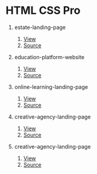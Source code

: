# HTML CSS Pro


1. estate-landing-page
    1. [View](https://estate-landing-page-h.netlify.app/)
    2. [Source](https://github.com/nqhop/HTML-CSS-Pro/tree/estate-landing-page)

2. education-platform-website
    1. [View](https://education-platform-website.netlify.app/)
    2. [Source](https://github.com/nqhop/HTML-CSS-Pro/tree/education-platform-website)
3. online-learning-landing-page
    1. [View](https://online-learning-landing-page-h.netlify.app/)
    2. [Source](https://github.com/nqhop/HTML-CSS-Pro/tree/02.1-online-learning-landing-page)

4. creative-agency-landing-page
    1. [View](https://dental-care-landing-page-h.netlify.app/)
    2. [Source](https://github.com/nqhop/HTML-CSS-Pro/tree/03-dental-care-landing-page)
5. creative-agency-landing-page
    1. [View](https://creative-agency-landing-page-h.netlify.app/)
    2. [Source](https://github.com/nqhop/HTML-CSS-Pro/tree/3.1-creative-agency-landing-page)
